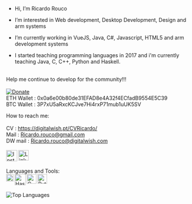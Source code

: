 -  Hi, I’m Ricardo Rouco
-  I’m interested in Web development, Desktop Development, Design and arm systems  
-  I’m currently working in VueJS, Java, C#, Javascript, HTML5 and arm development systems

-  I started teaching programming languages in 2017 and i'm currently teaching Java, C, C++, Python and Haskell.</br></br>

Help me continue to develop for the community!!!</br></br>
[![Donate](https://img.shields.io/badge/Donate-PayPal-green.svg)](https://www.paypal.com/donate/?business=ZD833JVFNGP6E&no_recurring=0&item_name=Continue+sharing+and+development+free+code+for+community.&currency_code=EUR)
</br>
ETH Wallet : 0x0a6e00b80de31EFAD8e4A32f4ECfadB9554E5C39</br>
BTC Wallet : 3P7xU5aRxcKCJve7Hi4rxP71mub1uUK5SV


How to reach me: </br></br>
CV           : https://digitalwish.pt/CVRicardo/</br> 
Mail         : Ricardo.rouco@gmail.com</br> 
DW mail      : Ricardo.rouco@digitalwish.com</br>
</br>
[<img align="left" alt="Instagram" width="30px" src="https://image.similarpng.com/very-thumbnail/2020/04/Facebook-logo-with-white-circle-PNG.png" />][facebook]
[<img align="left" alt="LinkedIn" width="28px" src="https://www.pikpng.com/pngl/m/57-572097_linkedin-transparent-icon-linked-in-logo-with-white.png" />][linkedin]

</br>
</br>
Languages and Tools:
</br>

<img align="left" alt="Haskell" width="20px" src="https://upload.wikimedia.org/wikipedia/en/thumb/3/30/Java_programming_language_logo.svg/182px-Java_programming_language_logo.svg.png">
<img align="left" alt="Haskell" width="30px" src="https://iconape.com/wp-content/files/hc/371044/svg/371044.svg">
<img align="left" alt="C" width="26px" src="https://upload.wikimedia.org/wikipedia/commons/thumb/1/18/C_Programming_Language.svg/1853px-C_Programming_Language.svg.png" />
<img align="left" alt="Python" width="26px" src="https://upload.wikimedia.org/wikipedia/commons/thumb/c/c3/Python-logo-notext.svg/640px-Python-logo-notext.svg.png" />
</br>
</br>

![Top Languages](https://github-readme-stats.vercel.app/api/top-langs/?username=ricardodsr&layout=compact&theme=nord&hide_border=true)

[linkedin]: https://www.linkedin.com/in/ricardo-rouco-57420b37/
[facebook]: https://www.facebook.com/ricardo.rouco.5/




